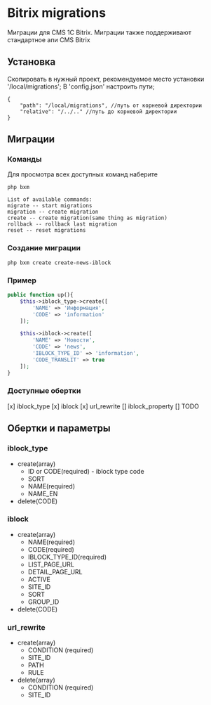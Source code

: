 # Bitrix migrations
Миграции для CMS 1C Bitrix. Миграции также поддерживают стандартное апи CMS Bitrix

## Установка
Скопировать в нужный проект, рекомендуемое место установки '/local/migrations';
В 'config.json' настроить пути;
```
{
    "path": "/local/migrations", //путь от корневой директории
    "relative": "/../.." //путь до корневой директории
}
```

## Миграции
### Команды
Для просмотра всех доступных команд наберите
```
php bxm
```

```
List of available commands:
migrate -- start migrations
migration -- create migration
create -- create migration(same thing as migration)
rollback -- rollback last migration
reset -- reset migrations
```

### Создание миграции
```
php bxm create create-news-iblock
```

### Пример
```php
public function up(){
    $this->iblock_type->create([
        'NAME' => 'Информация',
        'CODE' => 'information'
    ]);

    $this->iblock->create([
        'NAME' => 'Новости',
        'CODE' => 'news',
        'IBLOCK_TYPE_ID' => 'information',
        'CODE_TRANSLIT' => true
    ]);
}
```

### Доступные обертки
[x] iblock_type
[x] iblock
[x] url_rewrite
[] iblock_property
[] TODO

## Обертки и параметры
### iblock_type
* create(array)
    * ID or CODE(required) - iblock type code
    * SORT
    * NAME(required)
    * NAME_EN
* delete(CODE)

### iblock
* create(array)
    * NAME(required)
    * CODE(required)
    * IBLOCK_TYPE_ID(required)
    * LIST_PAGE_URL
    * DETAIL_PAGE_URL
    * ACTIVE
    * SITE_ID
    * SORT       
    * GROUP_ID
* delete(CODE)

### url_rewrite
* create(array)
    * CONDITION (required)
    * SITE_ID
    * PATH
    * RULE
* delete(array)
    * CONDITION (required)
    * SITE_ID
